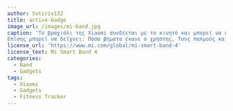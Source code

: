 ```yaml
---
author: Sotiris132
title: active-badge
image_url: /images/mi-band.jpg
caption: 'Το βραχιόλι της Xiaomi συνδέεται με το κινητό και μπορεί να εμφανίζει τις ειδοποιήσεις που λαμβάνει το κινητό.
Επίσης μπορεί να δείχνει: Πόσα βήματα έκανε ο χρήστης, Τους παλμούς και άλλα...'
license_url: 'https://www.mi.com/global/mi-smart-band-4'
license_text: Mi Smart Band 4
categories:
  - Band
  - Gadgets
tags:
  - Xiaomi
  - Gadgets
  - Fitness Tracker
---
```

